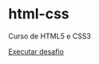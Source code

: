 # html-css

Curso de HTML5 e CSS3

<a href="https://brendonbelazzi.github.io/html-css/exercicios/d010/desafio">Executar desafio</a>
